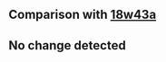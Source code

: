 ## Comparison with [18w43a](https://github.com/PixiGeko/Minecraft-generated-data/tree/18w43a)



## No change detected